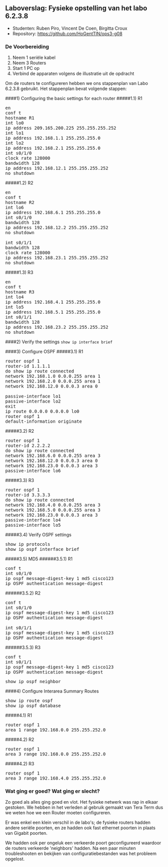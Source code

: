 ## Laboverslag: Fysieke opstelling van het labo 6.2.3.8

- Studenten: Ruben Piro, Vincent De Coen, Birgitta Croux
- Repository: https://github.com/HoGentTIN/ops3-g08

### De Voorbereiding
  1. Neem 1 seriële kabel
  2. Neem 3 Routers
  3. Start 1 PC op
  4. Verbind de apparaten volgens de illustratie uit de opdracht

Om de routers te configureren hebben we ons stappenplan van Labo 6.2.3.8 gebruikt. Het stappenplan bevat volgende stappen:

####1) Configuring the basic settings for each router
#####1.1) R1
<pre>
en 
conf t
hostname R1
int lo0
ip address 209.165.200.225 255.255.255.252
int lo1
ip address 192.168.1.1 255.255.255.0
int lo2 
ip address 192.168.2.1 255.255.255.0
int s0/1/0
clock rate 128000
bandwidth 128
ip address 192.168.12.1 255.255.255.252
no shutdown
</pre>
#####1.2) R2
<pre>
en
conf t
hostname R2
int lo6
ip address 192.168.6.1 255.255.255.0
int s0/1/0
bandwidth 128
ip address 192.168.12.2 255.255.255.252
no shutdown

int s0/1/1
bandwidth 128
clock rate 128000
ip address 192.168.23.1 255.255.255.252
no shutdown
</pre>

#####1.3) R3
<pre>
en
conf t
hostname R3
int lo4 
ip address 192.168.4.1 255.255.255.0
int lo5
ip address 192.168.5.1 255.255.255.0
int s0/1/1
bandwidth 128
ip address 192.168.23.2 255.255.255.252
no shutdown
</pre>

####2) Verify the settings
```show ip interface brief```

####3) Configure OSPF 
#####3.1) R1
<pre>
router ospf 1
router-id 1.1.1.1
do show ip route connected
network 192.168.1.0 0.0.0.255 area 1
network 192.168.2.0 0.0.0.255 area 1
network 192.168.12.0 0.0.0.3 area 0

passive-interface lo1
passive-interface lo2
exit
ip route 0.0.0.0 0.0.0.0 lo0
router ospf 1
default-information originate
</pre>

#####3.2) R2
<pre>
router ospf 1
router-id 2.2.2.2
do show ip route connected
network 192.168.6.0 0.0.0.255 area 3
network 192.168.12.0 0.0.0.3 area 0
network 192.168.23.0 0.0.0.3 area 3
passive-interface lo6
</pre>

#####3.3) R3

<pre>
router ospf 1
router-id 3.3.3.3
do show ip route connected
network 192.168.4.0 0.0.0.255 area 3
network 192.168.5.0 0.0.0.255 area 3
network 192.168.23.0 0.0.0.3 area 3
passive-interface lo4
passive-interface lo5
</pre>

#####3.4) Verify OSPF settings
<pre>show ip protocols
show ip ospf interface brief</pre>

#####3.5) MD5
######3.5.1) R1
<pre>
conf t
int s0/1/0
ip ospf message-digest-key 1 md5 cisco123
ip OSPF authentication message-digest
</pre>

######3.5.2) R2
<pre>
conf t
int s0/1/0
ip ospf message-digest-key 1 md5 cisco123
ip OSPF authentication message-digest

int s0/1/1
ip ospf message-digest-key 1 md5 cisco123
ip OSPF authentication message-digest
</pre>

######3.5.3) R3
<pre>
conf t
int s0/1/1
ip ospf message-digest-key 1 md5 cisco123
ip OSPF authentication message-digest
</pre>
<pre>show ip ospf neighbor</pre>

####4) Configure Interarea Summary Routes
<pre>show ip route ospf
show ip ospf database</pre>

#####4.1) R1
<pre>
router ospf 1
area 1 range 192.168.0.0 255.255.252.0
</pre>

#####4.2) R2
<pre>
router ospf 1
area 3 range 192.168.0.0 255.255.252.0
</pre>

#####4.2) R3
<pre>
router ospf 1
area 3 range 192.168.4.0 255.255.252.0
</pre>


### Wat ging er goed? Wat ging er slecht? 

Zo goed als alles ging goed en vlot. Het fysieke netwerk was rap in elkaar gestoken. We hebben in het verleden al gebruik gemaakt van Tera Term dus we weten hoe we een Router moeten configureren. 

Er was enkel een klein verschil in de labo's; de fysieke routers hadden andere seriële poorten, en ze hadden ook fast ethernet poorten in plaats van Gigabit poorten.

We hadden ook per ongeluk een verkeerde poort geconfigureerd waardoor de routers verkeerde 'neighbors' hadden. Na een paar minuten troubleshooten en bekijken van configuratiebestanden was het probleem opgelost.
